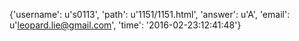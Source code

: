 {'username': u's0113', 'path': u'1151/1151.html', 'answer': u'A', 'email': u'leopard.lie@gmail.com', 'time': '2016-02-23:12:41:48'}